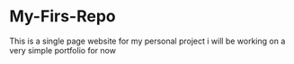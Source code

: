 # My-Firs-Repo
This is a single page website for my personal project 
i will be working on a very simple portfolio for now
